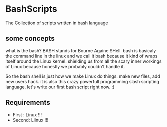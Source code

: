 # BashScripts
The Collection of scripts written in bash language

## some concepts 
what is the bash? BASH stands for Bourne Againe SHell. bash is basicaly the command line in the linux 
and we call it bash because it kind of wraps itself around the Linux kernel. shielding us from all the scary inner workings of Linux because honestly we probably couldn't handle it. 

So the bash shell is just how we make Linux do things. make new files, add new users hack.
it is also this crazy powerfull programming slash scripting language. let's write our first bash script right now. :)

## Requirements 
  * First : Linux !!!
  * Second: Llinux !!!
